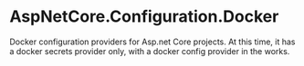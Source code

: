 # AspNetCore.Configuration.Docker
Docker configuration providers for Asp.net Core projects. At this time, it
has a docker secrets provider only, with a docker config provider in the works.
